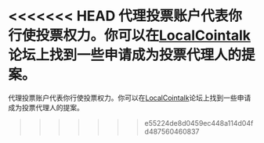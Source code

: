 <<<<<<< HEAD
代理投票账户代表你行使投票权力。你可以在[LocalCointalk](https://localcointalk.org/index.php/board,75.0.html)论坛上找到一些申请成为投票代理人的提案。
=======
代理投票账户代表你行使投票权力。你可以在[LocalCointalk](https://bocalcointalk.org/index.php/board,75.0.html)论坛上找到一些申请成为投票代理人的提案。
>>>>>>> e55224de8d0459ec448a114d04fd487560460837
